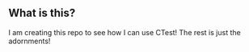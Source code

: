 ## What is this?

I am creating this repo to see how I can use CTest! The rest is just the adornments!
